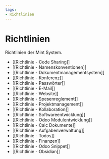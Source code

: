 ```yaml
---
tags:
- Richtlinien
---
```

# Richtlinien
Richtlinien der Mint System.

* [[Richtlinie - Code Sharing]]  
* [[Richtlinie - Namenskonventionen]]  
* [[Richtlinie - Dokumentmanagementsystem]]  
* [[Richtlinie - Konferenz]]  
* [[Richtlinie - Passwörter]]  
* [[Richtlinie - E-Mail]]  
* [[Richtlinie - Website]]  
* [[Richtlinie - Spesenreglement]]  
* [[Richtlinie - Projektmanagement]]
* [[Richtlinie - Kollaboration]]
* [[Richtlinie - Softwareentwicklung]]
* [[Richtlinie - Odoo Modulentwicklung]]
* [[Richtlinie - Calc Dokumente]]
* [[Richtlinie - Aufgabenverwaltung]]
* [[Richtlinie - Todos]]
* [[Richtlinie - Finanzen]]
* [[Richtlinie - Odoo Snippet]]
* [[Richtlinie - Obsidian]]